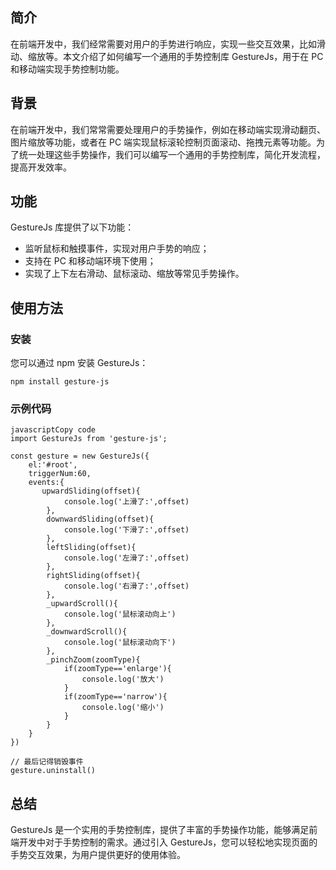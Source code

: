 ## 简介

在前端开发中，我们经常需要对用户的手势进行响应，实现一些交互效果，比如滑动、缩放等。本文介绍了如何编写一个通用的手势控制库 GestureJs，用于在 PC 和移动端实现手势控制功能。

## 背景

在前端开发中，我们常常需要处理用户的手势操作，例如在移动端实现滑动翻页、图片缩放等功能，或者在 PC 端实现鼠标滚轮控制页面滚动、拖拽元素等功能。为了统一处理这些手势操作，我们可以编写一个通用的手势控制库，简化开发流程，提高开发效率。

## 功能

GestureJs 库提供了以下功能：

-   监听鼠标和触摸事件，实现对用户手势的响应；
-   支持在 PC 和移动端环境下使用；
-   实现了上下左右滑动、鼠标滚动、缩放等常见手势操作。

## 使用方法

### 安装

您可以通过 npm 安装 GestureJs：

```
npm install gesture-js
```

### 示例代码

```
javascriptCopy code
import GestureJs from 'gesture-js';

const gesture = new GestureJs({
    el:'#root',
    triggerNum:60,
    events:{
       upwardSliding(offset){
            console.log('上滑了:',offset)
        },
        downwardSliding(offset){
            console.log('下滑了:',offset)
        },
        leftSliding(offset){
            console.log('左滑了:',offset)
        },
        rightSliding(offset){
            console.log('右滑了:',offset)
        },
        _upwardScroll(){
            console.log('鼠标滚动向上')
        },
        _downwardScroll(){
            console.log('鼠标滚动向下')
        },
        _pinchZoom(zoomType){
            if(zoomType=='enlarge'){
                console.log('放大')
            }
            if(zoomType=='narrow'){
                console.log('缩小')
            }
        }
    }
})

// 最后记得销毁事件
gesture.uninstall()
```

## 总结

GestureJs 是一个实用的手势控制库，提供了丰富的手势操作功能，能够满足前端开发中对于手势控制的需求。通过引入 GestureJs，您可以轻松地实现页面的手势交互效果，为用户提供更好的使用体验。
